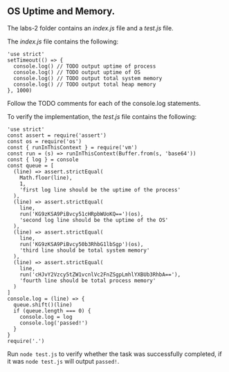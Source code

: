 ## OS Uptime and Memory.

The labs-2 folder contains an _index.js_ file and a _test.js_ file.

The _index.js_ file contains the following:

```
'use strict'
setTimeout(() => {
  console.log() // TODO output uptime of process
  console.log() // TODO output uptime of OS
  console.log() // TODO output total system memory
  console.log() // TODO output total heap memory
}, 1000)

```

Follow the TODO comments for each of the console.log statements.

To verify the implementation, the _test.js_ file contains the following:

```
'use strict'
const assert = require('assert')
const os = require('os')
const { runInThisContext } = require('vm')
const run = (s) => runInThisContext(Buffer.from(s, 'base64'))
const { log } = console
const queue = [
  (line) => assert.strictEqual(
    Math.floor(line),
    1,
    'first log line should be the uptime of the process'
  ),
  (line) => assert.strictEqual(
    line,
    run('KG9zKSA9PiBvcy51cHRpbWUoKQ==')(os),
    'second log line should be the uptime of the OS'
  ),
  (line) => assert.strictEqual(
    line,
    run('KG9zKSA9PiBvcy50b3RhbG1lbSgp')(os),
    'third line should be total system memory'
  ),
  (line) => assert.strictEqual(
    line,
    run('cHJvY2Vzcy5tZW1vcnlVc2FnZSgpLmhlYXBUb3RhbA=='),
    'fourth line should be total process memory'
  )
]
console.log = (line) => {
  queue.shift()(line)
  if (queue.length === 0) {
    console.log = log
    console.log('passed!')
  }
}
require('.')
```

Run `node test.js` to verify whether the task was successfully completed, if it was `node
test.js` will output `passed!`.
